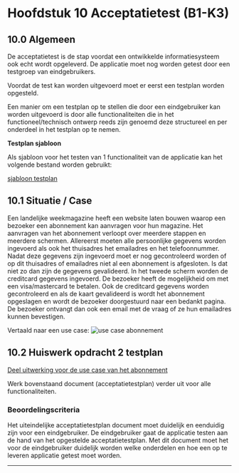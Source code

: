 # Hoofdstuk 10 Acceptatietest (B1-K3)

## 10.0 Algemeen

De acceptatietest is de stap voordat een ontwikkelde informatiesysteem ook echt wordt opgeleverd.
De applicatie moet nog worden getest door een testgroep van eindgebruikers.

Voordat de test kan worden uitgevoerd moet er eerst een testplan worden opgesteld.

Een manier om een testplan op te stellen die door een eindgebruiker kan worden uitgevoerd is door alle functionaliteiten die in het functioneel/technisch ontwerp reeds zijn genoemd deze structureel en per onderdeel in het testplan op te nemen.

__Testplan sjabloon__

Als sjabloon voor het testen van 1 functionaliteit van de applicatie kan het volgende bestand worden gebruikt:

<a href="https://elo.kw1c.nl/CMS/Studie/811%20ICT-Academie/811%20VakkenInhoud/%5BB.06%20BEH%5D%20Onderhoud%20en%20beheer/Productie/04.%20Aanvullend/Sjabloon%20Acceptatietest.docx">sjabloon testplan</a>


## 10.1 Situatie / Case 

Een landelijke weekmagazine heeft een website laten bouwen waarop een bezoeker een abonnement kan aanvragen
voor hun magazine. Het aanvragen van het abonnement verloopt over meerdere stappen en meerdere schermen.
Allereerst moeten alle persoonlijke gegevens worden ingevoerd als ook het thuisadres het emailadres en het telefoonnummer. Nadat deze gegevens zijn ingevoerd moet er nog gecontroleerd worden of op dit thuisadres of emailadres niet al een abonnement is afgesloten. Is dat niet zo dan zijn de gegevens gevalideerd.
In het tweede scherm worden de creditcard gegevens ingevoerd. De bezoeker heeft de mogelijkheid om met een visa/mastercard te betalen. Ook de creditcard gegevens worden gecontroleerd en als de kaart gevalideerd is wordt het abonnement opgeslagen en wordt de bezoeker doorgestuurd naar een bedankt pagina. De bezoeker ontvangt dan ook een email met de vraag of ze hun emailadres kunnen bevestigen.

Vertaald naar een use case:
<img src="https://elo.kw1c.nl/CMS/Studie/811%20ICT-Academie/811%20VakkenInhoud/%5BB.06%20BEH%5D%20Onderhoud%20en%20beheer/Productie/04.%20Aanvullend/usecaseabonnement.png" title="use case abonnement">

## 10.2 Huiswerk opdracht 2 testplan

<a href="https://elo.kw1c.nl/CMS/Studie/811%20ICT-Academie/811%20VakkenInhoud/%5BB.06%20BEH%5D%20Onderhoud%20en%20beheer/Productie/04.%20Aanvullend/Acceptatietest%20Abonnement.docx">Deel uitwerking voor de use case van het abonnement</a>


Werk bovenstaand document (acceptatietestplan) verder uit voor alle functionaliteiten. 

### Beoordelingscriteria

Het uiteindelijke acceptatietestplan document moet duidelijk en eenduidig zijn voor een eindgebruiker.
De eindgebruiker gaat de applicatie testen aan de hand van het opgestelde acceptatietestplan.
Met dit document moet het voor de eindgebruiker duidelijk worden welke onderdelen en hoe een op te leveren applicatie getest moet worden.

-----